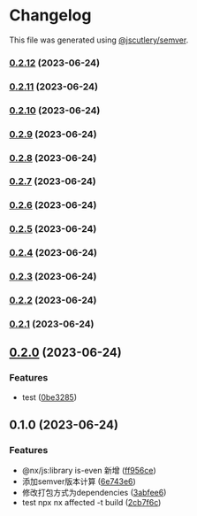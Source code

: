 # Changelog

This file was generated using [@jscutlery/semver](https://github.com/jscutlery/semver).

### [0.2.12](https://github.com/lijie33402/nx-demo/compare/is-even-0.2.11...is-even-0.2.12) (2023-06-24)

### [0.2.11](https://github.com/lijie33402/nx-demo/compare/is-even-0.2.10...is-even-0.2.11) (2023-06-24)

### [0.2.10](https://github.com/lijie33402/nx-demo/compare/is-even-0.2.9...is-even-0.2.10) (2023-06-24)

### [0.2.9](https://github.com/lijie33402/nx-demo/compare/is-even-0.2.8...is-even-0.2.9) (2023-06-24)

### [0.2.8](https://github.com/lijie33402/nx-demo/compare/is-even-0.2.7...is-even-0.2.8) (2023-06-24)

### [0.2.7](https://github.com/lijie33402/nx-demo/compare/is-even-0.2.6...is-even-0.2.7) (2023-06-24)

### [0.2.6](https://github.com/lijie33402/nx-demo/compare/is-even-0.2.5...is-even-0.2.6) (2023-06-24)

### [0.2.5](https://github.com/lijie33402/nx-demo/compare/is-even-0.2.4...is-even-0.2.5) (2023-06-24)

### [0.2.4](https://github.com/lijie33402/nx-demo/compare/is-even-0.2.3...is-even-0.2.4) (2023-06-24)

### [0.2.3](https://github.com/lijie33402/nx-demo/compare/is-even-0.2.2...is-even-0.2.3) (2023-06-24)

### [0.2.2](https://github.com/lijie33402/nx-demo/compare/is-even-0.2.1...is-even-0.2.2) (2023-06-24)

### [0.2.1](https://github.com/lijie33402/nx-demo/compare/is-even-0.2.0...is-even-0.2.1) (2023-06-24)

## [0.2.0](https://github.com/lijie33402/nx-demo/compare/is-even-0.1.0...is-even-0.2.0) (2023-06-24)


### Features

* test ([0be3285](https://github.com/lijie33402/nx-demo/commit/0be328517da5dc35f9eb367a2f344f3c9cfba4b1))

## 0.1.0 (2023-06-24)


### Features

* @nx/js:library is-even 新增 ([ff956ce](https://github.com/lijie33402/nx-demo/commit/ff956ce146f3dfc7cafccb2570755730a64fa433))
* 添加semver版本计算 ([6e743e6](https://github.com/lijie33402/nx-demo/commit/6e743e674dca4311d7afa48a2aeff6e98d382f2e))
* 修改打包方式为dependencies ([3abfee6](https://github.com/lijie33402/nx-demo/commit/3abfee68a5a656958c1e1b0059c51c6d82180929))
* test npx nx affected -t build ([2cb7f6c](https://github.com/lijie33402/nx-demo/commit/2cb7f6cf832d6e635c0afb8f330a5532917f5a9f))
